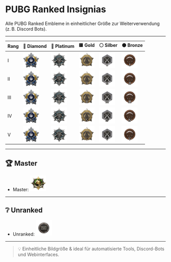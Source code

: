# PUBG Ranked Insignias

Alle PUBG Ranked Embleme in einheitlicher Größe zur Weiterverwendung (z. B. Discord Bots).

---

| Rang | 💎 Diamond | 🔷 Platinum | 🟨 Gold | ⚪ Silber | 🟤 Bronze |
|------|------------|-------------|---------|-----------|-----------|
| I    | <img src="https://raw.githubusercontent.com/LeonHobelmann/pubg-ranked-insignias/main/Ranked_Logos_Fixed_Size_Diamond_1.png" width="50" /> | <img src="https://raw.githubusercontent.com/LeonHobelmann/pubg-ranked-insignias/main/Ranked_Logos_Fixed_Size_Platinum_1.png" width="50" /> | <img src="https://raw.githubusercontent.com/LeonHobelmann/pubg-ranked-insignias/main/Ranked_Logos_Fixed_Size_Gold_1.png" width="50" /> | <img src="https://raw.githubusercontent.com/LeonHobelmann/pubg-ranked-insignias/main/Ranked_Logos_Fixed_Size_Silver_1.png" width="50" /> | <img src="https://raw.githubusercontent.com/LeonHobelmann/pubg-ranked-insignias/main/Ranked_Logos_Fixed_Size_Bronze_1.png" width="50" /> |
| II   | <img src="https://raw.githubusercontent.com/LeonHobelmann/pubg-ranked-insignias/main/Ranked_Logos_Fixed_Size_Diamond_2.png" width="50" /> | <img src="https://raw.githubusercontent.com/LeonHobelmann/pubg-ranked-insignias/main/Ranked_Logos_Fixed_Size_Platinum_2.png" width="50" /> | <img src="https://raw.githubusercontent.com/LeonHobelmann/pubg-ranked-insignias/main/Ranked_Logos_Fixed_Size_Gold_2.png" width="50" /> | <img src="https://raw.githubusercontent.com/LeonHobelmann/pubg-ranked-insignias/main/Ranked_Logos_Fixed_Size_Silver_2.png" width="50" /> | <img src="https://raw.githubusercontent.com/LeonHobelmann/pubg-ranked-insignias/main/Ranked_Logos_Fixed_Size_Bronze_2.png" width="50" /> |
| III  | <img src="https://raw.githubusercontent.com/LeonHobelmann/pubg-ranked-insignias/main/Ranked_Logos_Fixed_Size_Diamond_3.png" width="50" /> | <img src="https://raw.githubusercontent.com/LeonHobelmann/pubg-ranked-insignias/main/Ranked_Logos_Fixed_Size_Platinum_3.png" width="50" /> | <img src="https://raw.githubusercontent.com/LeonHobelmann/pubg-ranked-insignias/main/Ranked_Logos_Fixed_Size_Gold_3.png" width="50" /> | <img src="https://raw.githubusercontent.com/LeonHobelmann/pubg-ranked-insignias/main/Ranked_Logos_Fixed_Size_Silver_3.png" width="50" /> | <img src="https://raw.githubusercontent.com/LeonHobelmann/pubg-ranked-insignias/main/Ranked_Logos_Fixed_Size_Bronze_3.png" width="50" /> |
| IV   | <img src="https://raw.githubusercontent.com/LeonHobelmann/pubg-ranked-insignias/main/Ranked_Logos_Fixed_Size_Diamond_4.png" width="50" /> | <img src="https://raw.githubusercontent.com/LeonHobelmann/pubg-ranked-insignias/main/Ranked_Logos_Fixed_Size_Platinum_4.png" width="50" /> | <img src="https://raw.githubusercontent.com/LeonHobelmann/pubg-ranked-insignias/main/Ranked_Logos_Fixed_Size_Gold_4.png" width="50" /> | <img src="https://raw.githubusercontent.com/LeonHobelmann/pubg-ranked-insignias/main/Ranked_Logos_Fixed_Size_Silver_4.png" width="50" /> | <img src="https://raw.githubusercontent.com/LeonHobelmann/pubg-ranked-insignias/main/Ranked_Logos_Fixed_Size_Bronze_4.png" width="50" /> |
| V    | <img src="https://raw.githubusercontent.com/LeonHobelmann/pubg-ranked-insignias/main/Ranked_Logos_Fixed_Size_Diamond_5.png" width="50" /> | <img src="https://raw.githubusercontent.com/LeonHobelmann/pubg-ranked-insignias/main/Ranked_Logos_Fixed_Size_Platinum_5.png" width="50" /> | <img src="https://raw.githubusercontent.com/LeonHobelmann/pubg-ranked-insignias/main/Ranked_Logos_Fixed_Size_Gold_5.png" width="50" /> | <img src="https://raw.githubusercontent.com/LeonHobelmann/pubg-ranked-insignias/main/Ranked_Logos_Fixed_Size_Silver_5.png" width="50" /> | <img src="https://raw.githubusercontent.com/LeonHobelmann/pubg-ranked-insignias/main/Ranked_Logos_Fixed_Size_Bronze_5.png" width="50" /> |

---

## 🏆 Master

- Master: <img src="https://raw.githubusercontent.com/LeonHobelmann/pubg-ranked-insignias/main/Ranked_Logos_Fixed_Size_Master.png" width="50" />

---

## ❔ Unranked

- Unranked: <img src="https://raw.githubusercontent.com/LeonHobelmann/pubg-ranked-insignias/main/Ranked_Logos_Fixed_Size_Unranked.png" width="50" />

---

> 💡 Einheitliche Bildgröße & ideal für automatisierte Tools, Discord-Bots und Webinterfaces.
